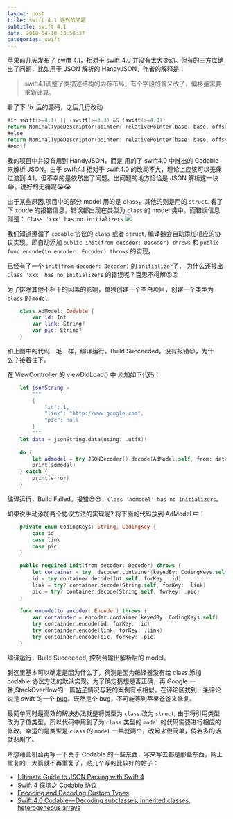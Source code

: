 ```yaml
---
layout: post
title: swift 4.1 遇到的问题
subtitle: swift 4.1
date: 2018-04-10 13:58:37
categories: swift
---
```


苹果前几天发布了 swift 4.1，相对于 swift 4.0 并没有太大变动。但有的三方库确出了问题，比如用于 JSON 解析的 HandyJSON。作者的解释是：

<!-- more -->

>swift4.1调整了类描述结构的内存布局，有个字段的含义改了，偏移量需要重新计算。  

看了下 fix 后的源码，之后几行改动

```swift
#if swift(>=4.1) || (swift(>=3.3) && !swift(>=4.0))
return NominalTypeDescriptor(pointer: relativePointer(base: base, offset: base.pointee - base.hashValue))
#else
return NominalTypeDescriptor(pointer: relativePointer(base: base, offset: base.pointee))
#endif
```

我的项目中并没有用到 HandyJSON，而是 用的了 swift4.0 中推出的 Codable 来解析 JSON。由于 swift4.1 相对于 swift4.0 的改动不大，理论上应该可以无痛过渡到 4.1，但不幸的是依然出了问题。出问题的地方恰恰是 JSON 解析这一块😂。说好的无痛呢😭😭

由于某些原因,项目中的部分 model 用的是 `class`，其他的则是用的 `struct`. 看了下 xcode 的报错信息，错误都出现在类型为 `class` 的 model 类中。而错误信息则是：
`Class 'xxx' has no initializers`
![](http://ww1.sinaimg.cn/large/b92f96b9ly1fq7k0frh76j20r902z3yr.jpg)

我们知道遵循了 `codable` 协议的 `class` 或者 `struct`, 编译器会自动添加相应的协议实现，即自动添加 `public init(from decoder: Decoder) throws` 和 `public func encode(to encoder: Encoder) throws` 的实现。

已经有了一个 `init(from decoder: Decoder)` 的 `initializer`了， 为什么还报出`Class 'xxx' has no initializers` 的错误呢？百思不得解😣😣


为了排除其他不相干的因素的影响，单独创建一个空白项目，创建一个类型为 `class` 的 `model`.

```swift
    class AdModel: Codable {
        var id: Int
        var link: String?
        var pic: String?
    }
```

和上图中的代码一毛一样，编译运行，Build Succeeded。没有报错😒，为什么？接着往下。

在 ViewController 的 viewDidLoad() 中 添加如下代码：

```swift
    let jsonString =
        """
        {
            "id": 1,
            "link": "http://www.google.com",
            "pic": null
        }
        """
    let data = jsonString.data(using: .utf8)!
        
    do {
        let admodel = try JSONDecoder().decode(AdModel.self, from: data)
        print(admodel)
    } catch {
        print(error)
    }
```

编译运行，Build Failed。报错😒😒，`Class 'AdModel' has no initializers`。

如果说手动添加两个协议方法的实现呢? 将下面的代码放到 AdModel 中：

```swift
    private enum CodingKeys: String, CodingKey {
        case id
        case link
        case pic
    }
    
    public required init(from decoder: Decoder) throws {
        let container = try  decoder.container(keyedBy: CodingKeys.self)
        id = try container.decode(Int.self, forKey: .id)
        link = try? container.decode(String.self, forKey: .link)
        pic = try? container.decode(String.self, forKey: .pic)
    }
    
    func encode(to encoder: Encoder) throws {
        var containder = encoder.container(keyedBy: CodingKeys.self)
        try containder.encode(id, forKey: .id)
        try containder.encode(link, forKey: .link)
        try containder.encode(pic, forKey: .pic)
    }
```

编译运行，Build Succeeded, 控制台输出解析后的 model。

到这里基本可以确定是因为什么了，猜测是因为编译器没有给 class 添加 codable 协议方法的默认实现。为了确定猜想是否正确，再 Google 一番,StackOverflow的一篇[帖子](https://stackoverflow.com/questions/49582558/codable-has-no-initializers-in-xcode-9-3-swift-4-1?utm_medium=organic&utm_source=google_rich_qa&utm_campaign=google_rich_qa)情况与我的案例有点相似。在评论区找到一条评论说是 swift 的一个 [bug](https://bugs.swift.org/browse/SR-7315)。既然是个 bug，不可能等到苹果爸爸来修复。 

最简单同时最高效的解决办法就是将类型为 `class` 改为 `struct`, 由于将引用类型改为了值类型，所以代码中用到了为 `class` 类型的 `model` 的代码需要进行相应的修改。幸运的是类型是 `class` 的 `model` 一共就两个，改起来很简单，倘若多的话就悲剧了。

本想藉此机会再写一下关于 Codable 的一些东西，写来写去都是那些东西，网上重复的一大篇就不再重复了，贴几个写的比较好的帖子：
- [Ultimate Guide to JSON Parsing with Swift 4](https://benscheirman.com/2017/06/swift-json/)  
- [Swift 4 踩坑之 Codable 协议](https://www.jianshu.com/p/bdd9c012df15) 
- [Encoding and Decoding Custom Types](https://developer.apple.com/documentation/foundation/archives_and_serialization/encoding_and_decoding_custom_types)
- [Swift 4.0 Codable — Decoding subclasses, inherited classes, heterogeneous arrays](https://medium.com/tsengineering/swift-4-0-codable-decoding-subclasses-inherited-classes-heterogeneous-arrays-ee3e180eb556)